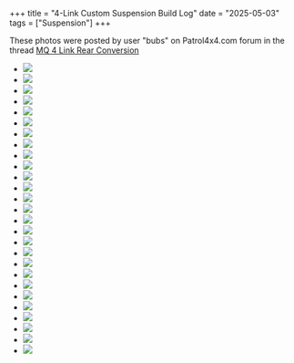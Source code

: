 +++
title = "4-Link Custom Suspension Build Log"
date = "2025-05-03"
tags = ["Suspension"]
+++

<style>
   article main.content { & hr {display: inline-block; width: 100%; margin: 0;}
   & ul {display: grid !important; grid-template-columns: repeat(3, auto); gap: 1em; list-style: none; width: 100%; padding: 0;}
   & img {object-fit: cover; padding: 0; height: unset; max-height: unset; width: 100%; max-width: unset; min-width: unset;} }
</style>

<p class="text-muted">
   These photos were posted by user "bubs" on Patrol4x4.com forum in the thread
<a href="https://www.patrol4x4.com/threads/mq-4-link-rear-conversion.6288/">
   MQ 4 Link Rear Conversion
</a></p>

* [![][01]][01]
* [![][02]][02]
* [![][03]][03]
* [![][04]][04]
* [![][05]][05]
* [![][06]][06]
* [![][07]][07]
* [![][08]][08]
* [![][09]][09]
* [![][10]][10]
* [![][11]][11]
* [![][12]][12]
* [![][13]][13]
* [![][14]][14]
* [![][15]][15]
* [![][16]][16]
* [![][17]][17]
* [![][18]][18]
* [![][19]][19]
* [![][20]][20]
* [![][21]][21]
* [![][22]][22]
* [![][23]][23]
* [![][24]][24]
* [![][25]][25]
* [![][26]][26]
* [![][27]][27]

[01]: 4link-custom-suspension-build-log-(mqcc_0001).jpg
[02]: 4link-custom-suspension-build-log-(mqcc_0002).jpg
[03]: 4link-custom-suspension-build-log-(mqcc_0003).jpg
[04]: 4link-custom-suspension-build-log-(mqcc_0004).jpg
[05]: 4link-custom-suspension-build-log-(mqcc_0005).jpg
[06]: 4link-custom-suspension-build-log-(mqcc_0006).jpg
[07]: 4link-custom-suspension-build-log-(mqcc_0007).jpg
[08]: 4link-custom-suspension-build-log-(mqcc_0008).jpg
[09]: 4link-custom-suspension-build-log-(mqcc_0009).jpg
[10]: 4link-custom-suspension-build-log-(mqcc_0010).jpg
[11]: 4link-custom-suspension-build-log-(mqcc_0011).jpg
[12]: 4link-custom-suspension-build-log-(mqcc_0012).jpg
[13]: 4link-custom-suspension-build-log-(mqcc_0013).jpg
[14]: 4link-custom-suspension-build-log-(mqcc_0014).jpg
[15]: 4link-custom-suspension-build-log-(mqcc_0015).jpg
[16]: 4link-custom-suspension-build-log-(mqcc_0016).jpg
[17]: 4link-custom-suspension-build-log-(mqcc_0017).jpg
[18]: 4link-custom-suspension-build-log-(mqcc_0018).jpg
[19]: 4link-custom-suspension-build-log-(mqcc_0019).jpg
[20]: 4link-custom-suspension-build-log-(mqcc_0020).jpg
[21]: 4link-custom-suspension-build-log-(mqcc_0021).jpg
[22]: 4link-custom-suspension-build-log-(mqcc_0022).jpg
[23]: 4link-custom-suspension-build-log-(mqcc_0023).jpg
[24]: 4link-custom-suspension-build-log-(mqcc_0024).jpg
[25]: 4link-custom-suspension-build-log-(mqcc_0025).jpg
[26]: 4link-custom-suspension-build-log-(mqcc_0026).jpg
[27]: 4link-custom-suspension-build-log-(mqcc_0027).jpg

